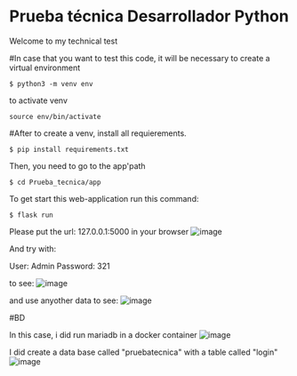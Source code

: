 # Prueba técnica Desarrollador Python

Welcome to my technical test


#In case that you want to test this code, it will be necessary to create a virtual environment

```
$ python3 -m venv env

```


to activate venv
```
source env/bin/activate

```


#After to create a venv, install all requierements.

```
$ pip install requirements.txt

```

Then, you need to go to the app'path
```
$ cd Prueba_tecnica/app

```


To get start this web-application run this command: 

```
$ flask run

```

Please put the url: 127.0.0.1:5000 in your browser
![image](https://user-images.githubusercontent.com/53208339/218597980-318c3383-695a-486e-a0bc-a0429a10f0b0.png)



And try with:

User: Admin
Password: 321

to see:
![image](https://user-images.githubusercontent.com/53208339/218598549-28b2d9b5-222a-4761-a7ad-dbe59bf52b17.png)


and use anyother data to see:
![image](https://user-images.githubusercontent.com/53208339/218598699-0b5ed962-58df-42d0-add2-1b6eefd060fe.png)





#BD

In this case, i did run mariadb in a docker container 
![image](https://user-images.githubusercontent.com/53208339/218596263-73558ed9-2f34-441f-8a6e-f19b937b46f0.png)


I did create a data base called "pruebatecnica" with a table called "login"
![image](https://user-images.githubusercontent.com/53208339/218596334-c7ceea6f-b945-4690-989f-63522fe0d841.png)


